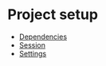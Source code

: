 # Project setup

- [Dependencies](dependencies.md)
- [Session](session.md)
- [Settings](settings.md)
